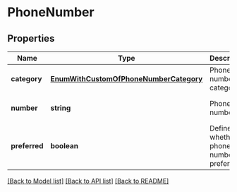 # PhoneNumber

## Properties
Name | Type | Description | Notes
------------ | ------------- | ------------- | -------------
**category** | [**EnumWithCustomOfPhoneNumberCategory**](EnumWithCustomOfPhoneNumberCategory.md) | Phone number category.              | [optional] [default to undefined]
**number** | **string** | Phone number.              | [optional] [default to undefined]
**preferred** | **boolean** | Defines whether phone number is preferred.              | [default to undefined]



[[Back to Model list]](README.md#documentation-for-models) [[Back to API list]](README.md#documentation-for-api-endpoints) [[Back to README]](README.md)
